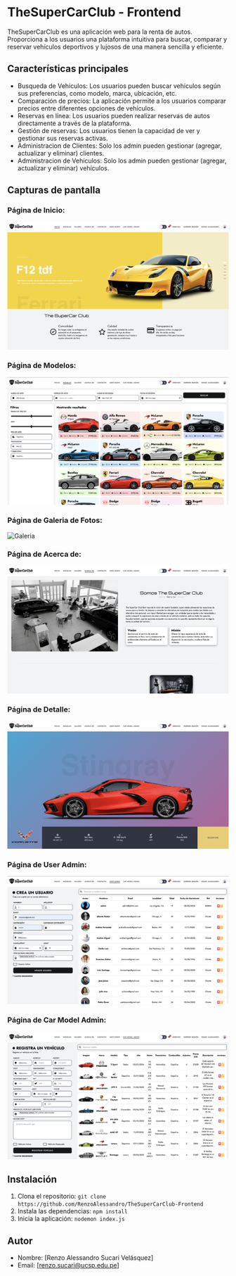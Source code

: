 
# TheSuperCarClub - Frontend

TheSuperCarClub es una aplicación web para la renta de autos. Proporciona a los usuarios una plataforma intuitiva para buscar, comparar y reservar vehículos deportivos y lujosos de una manera sencilla y eficiente.

## Características principales

- Busqueda de Vehículos: Los usuarios pueden buscar vehículos según sus preferencias, como modelo, marca, ubicación, etc.
- Comparación de precios: La aplicación permite a los usuarios comparar precios entre diferentes opciones de vehículos.
- Reservas en línea: Los usuarios pueden realizar reservas de autos directamente a través de la plataforma.
- Gestión de reservas: Los usuarios tienen la capacidad de ver y gestionar sus reservas activas.
- Administracion de Clientes: Solo los admin pueden gestionar (agregar, actualizar y eliminar) clientes.
- Administracion de Vehículos: Solo los admin pueden gestionar (agregar, actualizar y eliminar) vehículos.

## Capturas de pantalla
### Página de Inicio:
![Inicio](https://github.com/RenzoAlessandro/TheSuperCarClub-Assets/blob/main/Screenshot/Captura-01.png?raw=true)
### Página de Modelos:
![Modelos](https://github.com/RenzoAlessandro/TheSuperCarClub-Assets/blob/main/Screenshot/Captura-02.png?raw=true)
### Página de Galeria de Fotos:
![Galeria](https://github.com/RenzoAlessandro/TheSuperCarClub-Assets/blob/main/Screenshot/Captura-03.png?raw=true)
### Página de Acerca de:
![Acerca](https://github.com/RenzoAlessandro/TheSuperCarClub-Assets/blob/main/Screenshot/Captura-04.png?raw=true)
### Página de Detalle:
![Acerca](https://github.com/RenzoAlessandro/TheSuperCarClub-Assets/blob/main/Screenshot/Captura-07.png?raw=true)
### Página de User Admin:
![User](https://github.com/RenzoAlessandro/TheSuperCarClub-Assets/blob/main/Screenshot/Captura-05.png?raw=true)
### Página de Car Model Admin:
![Model](https://github.com/RenzoAlessandro/TheSuperCarClub-Assets/blob/main/Screenshot/Captura-06.png?raw=true)

## Instalación
1. Clona el repositorio: `git clone https://github.com/RenzoAlessandro/TheSuperCarClub-Frontend`
2. Instala las dependencias: `npm install`
3. Inicia la aplicación: `nodemon index.js`

## Autor
- Nombre: [Renzo Alessandro Sucari Velásquez] 
- Email: [renzo.sucari@ucsp.edu.pe]